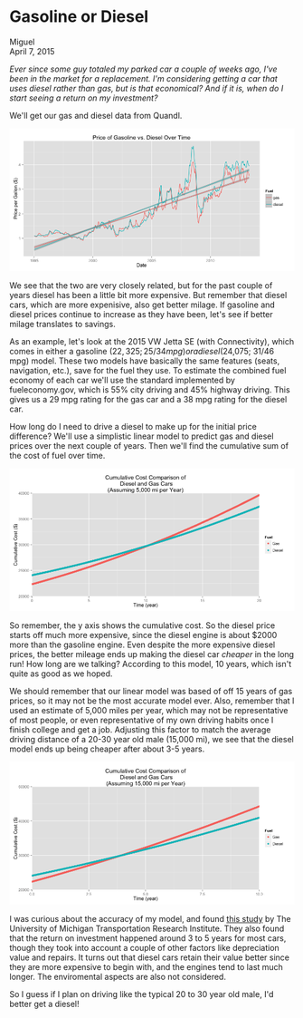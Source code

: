 # Gasoline or Diesel
Miguel  
April 7, 2015  




*Ever since some guy totaled my parked car a couple of weeks ago, I've been in the market for a replacement. I'm considering getting a car that uses diesel rather than gas, but is that economical? And if it is, when do I start seeing a return on my investment?*

We'll get our gas and diesel data from Quandl.

![](README_files/figure-html/unnamed-chunk-2-1.png) 

We see that the two are very closely related, but for the past couple of years diesel has been a little bit more expensive. But remember that diesel cars, which are more expenisive, also get better milage. If gasoline and diesel prices continue to increase as they have been, let's see if better milage translates to savings.

As an example, let's look at the 2015 VW Jetta SE (with Connectivity), which comes in either a gasoline ($22,325; 25/34 mpg) or a diesel ($24,075; 31/46 mpg) model. These two models have basically the same features (seats, navigation, etc.), save for the fuel they use.  To estimate the combined fuel economy of each car we'll use the standard implemented by fueleconomy.gov, which is 55% city driving and 45% highway driving. This gives us a 29 mpg rating for the gas car and a 38 mpg rating for the diesel car. 



How long do I need to drive a diesel to make up for the initial price difference? We'll use a simplistic linear model to predict gas and diesel prices over the next couple of years. Then we'll find the cumulative sum of the cost of fuel over time. 

![](README_files/figure-html/unnamed-chunk-4-1.png) 

So remember, the y axis shows the cumulative cost. So the diesel price starts off much more expensive, since the diesel engine is about $2000 more than the gasoline engine. Even despite the more expensive diesel prices, the better mileage ends up making the diesel car *cheaper* in the long run! How long are we talking? According to this model, 10 years, which isn't quite as good as we hoped. 

We should remember that our linear model was based of off 15 years of gas prices, so it may not be the most accurate model ever. Also, remember that I used an estimate of 5,000 miles per year, which may not be representative of most people, or even representative of my own driving habits once I finish college and get a job. Adjusting this factor to match the average driving distance of a 20-30 year old male (15,000 mi), we see that the diesel model ends up being cheaper after about 3-5 years.

![](README_files/figure-html/unnamed-chunk-5-1.png) 

I was curious about the accuracy of my model, and found [this study](http://www.dieselforum.org/files/dmfile/20130311_cd_umtritcofinalreport_dd2017.pdf) by The University of Michigan Transportation Research Institute. They also found that the return on investment happened around 3 to 5 years for most cars, though they took into account a couple of other factors like depreciation value and repairs. It turns out that diesel cars retain their value better since they are more expensive to begin with, and the engines tend to last much longer. The enviromental aspects are also not considered.

So I guess if I plan on driving like the typical 20 to 30 year old male, I'd better get a diesel!
